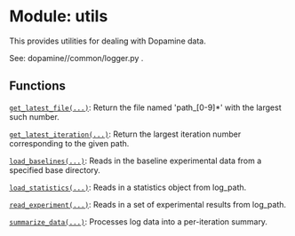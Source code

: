 <div itemscope itemtype="http://developers.google.com/ReferenceObject">
<meta itemprop="name" content="utils" />
<meta itemprop="path" content="stable" />
</div>

# Module: utils

This provides utilities for dealing with Dopamine data.

See: dopamine//common/logger.py .

## Functions

[`get_latest_file(...)`](./utils/get_latest_file.md): Return the file named
'path_[0-9]*' with the largest such number.

[`get_latest_iteration(...)`](./utils/get_latest_iteration.md): Return the
largest iteration number corresponding to the given path.

[`load_baselines(...)`](./utils/load_baselines.md): Reads in the baseline
experimental data from a specified base directory.

[`load_statistics(...)`](./utils/load_statistics.md): Reads in a statistics
object from log_path.

[`read_experiment(...)`](./utils/read_experiment.md): Reads in a set of
experimental results from log_path.

[`summarize_data(...)`](./utils/summarize_data.md): Processes log data into a
per-iteration summary.
